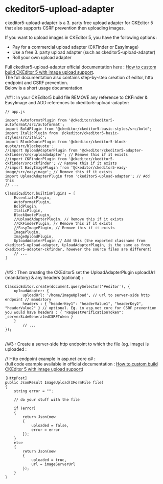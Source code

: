 # ckeditor5-upload-adapter

ckeditor5-upload-adapter is a 3. party free upload adapter for CKEditor 5 that also supports CSRF prevention then uploading images.

If you want to upload images in CKEditor 5, you have the following options : 
* Pay for a commercial upload adapter (CKFinder or EasyImage)
* Use a free 3. party upload adapter (such as ckeditor5-upload-adapter)
* Roll your own upload adapter


Full ckeditor5-upload-adapter official documentation here : [How to custom build CKEditor 5 with image upload support](https://topiqs.online/1120).
<br />The full documentation also contains step-by-step creation of editor, http endpoint and CSRF prevention.
<br />Below is a short usage documentation. 

//#1 : In your CKEditor5 build file REMOVE any reference to CKFinder & EasyImage and ADD references to ckeditor5-upload-adapter:

```javaqscript
// app.js

import AutoformatPlugin from '@ckeditor/ckeditor5-autoformat/src/autoformat';
import BoldPlugin from '@ckeditor/ckeditor5-basic-styles/src/bold';
import ItalicPlugin from '@ckeditor/ckeditor5-basic-styles/src/italic';
import BlockQuotePlugin from '@ckeditor/ckeditor5-block-quote/src/blockquote';
//import UploadAdapterPlugin from '@ckeditor/ckeditor5-adapter-ckfinder/src/uploadadapter'; // Remove this if it exists
//import CKFinderPlugin from '@ckeditor/ckeditor5-ckfinder/src/ckfinder'; // Remove this if it exists
//import EasyImagePlugin from '@ckeditor/ckeditor5-easy-image/src/easyimage'; // Remove this if it exists
import UploadAdapterPlugin from 'ckeditor5-upload-adapter'; // Add this
// ...

ClassicEditor.builtinPlugins = [
    EssentialsPlugin,
    AutoformatPlugin,
    BoldPlugin,
    ItalicPlugin,
    BlockQuotePlugin,
    //UploadAdapterPlugin, // Remove this if it exists
    //CKFinderPlugin, // Remove this if it exists
    //EasyImagePlugin, // Remove this if it exists
    ImagePlugin,
    ImageUploadPlugin,
    UploadAdapterPlugin // Add this (the exported classname from ckeditor5-upload-adapter, UploadAdapterPlugin, is the same as from ckeditor5-adapter-ckfinder, however the source files are different)
    // ...
]
```

<br />//#2 : Then creating the CKEditor5 set the UploadAdapterPlugin uploadUrl (mandatory) & any headers (optional) :

```javaqscript
ClassicEditor.create(document.querySelector('#editor'), {
    uploadAdapter: {
        uploadUrl: '/home/ImageUpload', // url to server-side http endpoint // mandatory
        headers : { "headerKey1": "headerValue1", "headerKey2", "headerValue2" } // optional. Eg. in asp.net core for CSRF prevention you would have headers : { "RequestVerificationToken": _serverSideGeneratedCSRFToken }
    }
        // ...
});
```

<br />//#3 : Create a server-side http endpoint to which the file (eg. image) is uploaded :

// Http endpoint example in asp.net core c# :
<br />(full code example available in official documentation : [How to custom build CKEditor 5 with image upload support](https://topiqs.online/1120))
```javaqscript
[HttpPost]
public JsonResult ImageUpload(IFormFile file)
{
	string error = "";

	// do your stuff with the file

	if (error)
	{
		return Json(new
		{
			uploaded = false,
			error = error
		});
	}
	else
	{
		return Json(new
		{
			uploaded = true,
			url = imageServerUrl
		});
	}
}
```
